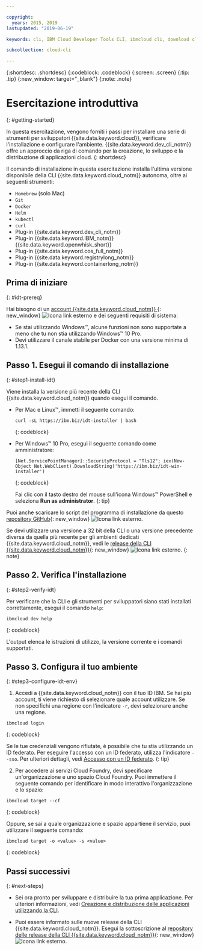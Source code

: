```yaml
---

copyright:
  years: 2015, 2019
lastupdated: "2019-06-19"

keywords: cli, IBM Cloud Developer Tools CLI, ibmcloud cli, download cli, ibmcloud dev, cloud cli, dev plugin, dev plug-in, cloud command line, developer tools, dev tools, install cloud cli, getting started cli

subcollection: cloud-cli

---
```


{:shortdesc: .shortdesc}
{:codeblock: .codeblock}
{:screen: .screen}
{:tip: .tip}
{:new_window: target="_blank"}
{:note: .note}

# Esercitazione introduttiva
{: #getting-started}

In questa esercitazione, vengono forniti i passi per installare una serie di strumenti per sviluppatori {{site.data.keyword.cloud}}, verificare l'installazione e configurare l'ambiente. {{site.data.keyword.dev_cli_notm}} offre un approccio da riga di comando per la creazione, lo sviluppo e la distribuzione di applicazioni cloud.
{: shortdesc}

Il comando di installazione in questa esercitazione installa l'ultima versione disponibile della CLI {{site.data.keyword.cloud_notm}} autonoma, oltre ai seguenti strumenti:

* `Homebrew` (solo Mac)
* `Git`
* `Docker`
* `Helm`
* `kubectl`
* `curl`
* Plug-in {{site.data.keyword.dev_cli_notm}}
* Plug-in {{site.data.keyword.IBM_notm}} {{site.data.keyword.openwhisk_short}}
* Plug-in {{site.data.keyword.cos_full_notm}}
* Plug-in {{site.data.keyword.registrylong_notm}}
* Plug-in {{site.data.keyword.containerlong_notm}}

## Prima di iniziare
{: #idt-prereq}

Hai bisogno di un [account {{site.data.keyword.cloud_notm}} ](https://cloud.ibm.com/){: new_window} ![Icona link esterno](../icons/launch-glyph.svg "Icona link esterno") e dei seguenti requisiti di sistema:

* Se stai utilizzando Windows&trade;, alcune funzioni non sono supportate a meno che tu non stia utilizzando Windows&trade; 10 Pro.
* Devi utilizzare il canale stabile per Docker con una versione minima di 1.13.1.

## Passo 1. Esegui il comando di installazione
{: #step1-install-idt}

Viene installa la versione più recente della CLI {{site.data.keyword.cloud_notm}} quando esegui il comando.

* Per Mac e Linux&trade;, immetti il seguente comando:
  ```
  curl -sL https://ibm.biz/idt-installer | bash
  ```
  {: codeblock}

* Per Windows&trade; 10 Pro, esegui il seguente comando come amministratore:
  ```
  [Net.ServicePointManager]::SecurityProtocol = "Tls12"; iex(New-Object Net.WebClient).DownloadString('https://ibm.biz/idt-win-installer')
  ```
  {: codeblock}

  Fai clic con il tasto destro del mouse sull'icona Windows&trade; PowerShell e seleziona **Run as administrator**.
  {: tip}

Puoi anche scaricare lo script del programma di installazione da questo [repository GitHub](https://github.com/IBM-Cloud/ibm-cloud-developer-tools){: new_window} ![Icona link esterno](../icons/launch-glyph.svg "Icona link esterno").

Se devi utilizzare una versione a 32 bit della CLI o una versione precedente diversa da quella più recente per gli ambienti dedicati {{site.data.keyword.cloud_notm}}, vedi le [release della CLI {{site.data.keyword.cloud_notm}}](https://github.com/IBM-Cloud/ibm-cloud-cli-release/releases/){: new_window} ![Icona link esterno](../icons/launch-glyph.svg "Icona link esterno").
{: note}

## Passo 2. Verifica l'installazione
{: #step2-verify-idt}

Per verificare che la CLI e gli strumenti per sviluppatori siano stati installati correttamente, esegui il comando `help`:
```
ibmcloud dev help
```
{: codeblock}

L'output elenca le istruzioni di utilizzo, la versione corrente e i comandi supportati.

## Passo 3. Configura il tuo ambiente
{: #step3-configure-idt-env}

1. Accedi a {{site.data.keyword.cloud_notm}} con il tuo ID IBM. Se hai più account, ti viene richiesto di selezionare quale account utilizzare. Se non specifichi una regione con l'indicatore `-r`, devi selezionare anche una regione.
  ```
  ibmcloud login
  ```
  {: codeblock}
  
  Se le tue credenziali vengono rifiutate, è possibile che tu stia utilizzando un ID federato. Per eseguire l'accesso con un ID federato, utilizza l'indicatore `--sso`. Per ulteriori dettagli, vedi [Accesso con un ID federato](/docs/iam/federated_id?topic=iam-federated_id#federated_id).
  {: tip}

2. Per accedere ai servizi Cloud Foundry, devi specificare un'organizzazione e uno spazio Cloud Foundry. Puoi immettere il seguente comando per identificare in modo interattivo l'organizzazione e lo spazio:
  ```
  ibmcloud target --cf
  ```
  {: codeblock}

  Oppure, se sai a quale organizzazione e spazio appartiene il servizio, puoi utilizzare il seguente comando:
  ```
  ibmcloud target -o <value> -s <value>
  ```
  {: codeblock}

## Passi successivi
{: #next-steps}

* Sei ora pronto per sviluppare e distribuire la tua prima applicazione. Per ulteriori informazioni, vedi [Creazione e distribuzione delle applicazioni utilizzando la CLI](/docs/apps?topic=creating-apps-create-deploy-app-cli#create-deploy-app-cli).

* Puoi essere informato sulle nuove release della CLI {{site.data.keyword.cloud_notm}}. Esegui la sottoscrizione al [repository delle release della CLI {{site.data.keyword.cloud_notm}}](https://github.com/IBM-Cloud/ibm-cloud-cli-release/releases/){: new_window} ![Icona link esterno](../icons/launch-glyph.svg "Icona link esterno").
